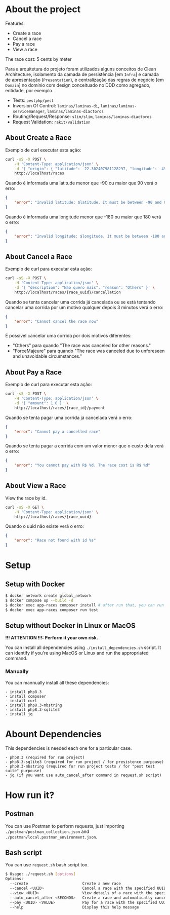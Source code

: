 # About the project

Features:
- Create a race
- Cancel a race
- Pay a race    
- View a race

The race cost: 5 cents by meter

Para a arquitetura do projeto foram utilizados alguns conceitos de Clean Architecture, isolamento da camada de persistência [em `Infra`] e camada de apresentação (`Presentation`), e centralização das regras de negócio [em `Domain`] no domínio com design conceituado no DDD como agregado, entidade, por exemplo.

- Tests: `pestphp/pest`
- Inversion Of Control: `laminas/laminas-di`, `laminas/laminas-servicemanager`, `laminas/laminas-diactoros`
- Routing/Request/Response: `slim/slim`, `laminas/laminas-diactoros`
- Request Validation: `rakit/validation`

## About Create a Race

Exemplo de curl executar esta ação:

```bash
curl -sS -X POST \
    -H 'Content-Type: application/json' \
    -d '{ "origin": { "latitude": -22.302407981128297, "longitude": -49.10229971613744 }, "destiny": { "latitude": -22.302715314470994, "longitude": -49.101353497779776 } }' \
    http://localhost/races
```

Quando é informada uma latitude menor que -90 ou maior que 90 verá o erro:

```json
{
    "error": "Invalid latitude: $latitude. It must be between -90 and 90"
}
```

Quando é informada uma longitude menor que -180 ou maior que 180 verá o erro:

```json
{
    "error": "Invalid longitude: $longitude. It must be between -180 and 180"
}
```

## About Cancel a Race

Exemplo de curl para executar esta ação:

```bash
curl -sS -X POST \
    -H 'Content-Type: application/json' \
    -d '{ "description": "Não quero mais", "reason": "Others" }' \
    http://localhost/races/{race_uuid}/cancellation
```

Quando se tenta cancelar uma corrida já cancelada ou se está tentando cancelar uma corrida por um motivo qualquer depois 3 minutos verá o erro:

```json
{
    "error": "Cannot cancel the race now"
}
```

É possível cancelar uma corrida por dois motivos diferentes:

- "Others" para quando "The race was canceled for other reasons."
- "ForceMajeure" para quando "The race was canceled due to unforeseen and unavoidable circumstances."

## About Pay a Race

Exemplo de curl para executar esta ação:

```bash
curl -sS -X POST \
    -H 'Content-Type: application/json' \
    -d '{ "amount": 1.0 }' \
    http://localhost/races/{race_id}/payment
```

Quando se tenta pagar uma corrida já cancelada verá o erro:

```json
{
    "error": "Cannot pay a cancelled race"
}
```

Quando se tenta pagar a corrida com um valor menor que o custo dela verá o erro:

```json
{
    "error": "You cannot pay with R$ %d. The race cost is R$ %d"
}
```

## About View a Race

View the race by id.

```bash
curl -sS -X GET \
    -H 'Content-Type: application/json' \
    http://localhost/races/{race_uuid}
```

Quando o uuid não existe verá o erro:

```json
{
    "error": "Race not found with id %s"
}
```

# Setup

## Setup with Docker

```bash
$ docker network create global_network
$ docker compose up --build -d
$ docker exec app-races composer install # after run that, you can run project, or tests as the below command suggest
$ docker exec app-races composer run test
```

## Setup without Docker in Linux or MacOS

**!!! ATTENTION !!!: Perform it your own risk.**

You can install all dependencies using `./install_dependencies.sh` script.
It can identify if you're using MacOS or Linux and run the appropriated command.


### Manually

You can mannually install all these dependencies:

```
- install php8.3
- install composer
- install curl
- install php8.3-mbstring
- install php8.3-sqlite3
- install jq
```

# Abount Dependencies

This dependencies is needed each one for a particular case.

```
- php8.3 (required for run project)
- php8.3-sqlite3 (required for run project / for presistence purpouse)
- php8.3-mbstring (required for run project tests / for "pest test suite" purpouse)
- jq (if you want use auto_cancel_after command in request.sh script)
```

# How run it?

## Postman

You can use Postman to perform requests, just importing `./postman/postman_collection.json` and `./postman/local.postman_environment.json`.

## Bash script

You can use `request.sh` bash script too.

```bash
$ Usage: ./request.sh [options]
Options:
  --create                        Create a new race
  --cancel <UUID>                 Cancel a race with the specified UUID
  --view <UUID>                   View details of a race with the specified UUID
  --auto_cancel_after <SECONDS>   Create a race and automatically cancel it after the specified time
  --pay <UUID> <VALUE>            Pay for a race with the specified UUID and amount in reals
  --help                          Display this help message
```
